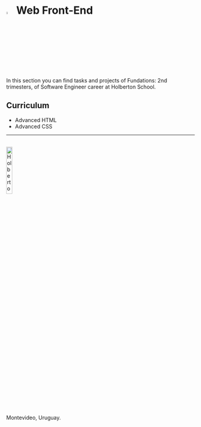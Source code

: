# <a > <img src="https://cdn-icons-png.flaticon.com/512/1541/1541399.png" alt="HTML5" width=4% heigth=4% ></img></a> **Web Front-End**

In this section you can find tasks and projects of Fundations: 2nd trimesters, of Software Engineer career at Holberton School.

## Curriculum
- Advanced HTML
- Advanced CSS
<hr>
<br>
<a> <img src="https://apply.holbertonschool.com/holberton-logo.png" alt="Holberton logo" width=18% heigth=18% ></img></a>

Montevideo, Uruguay.
